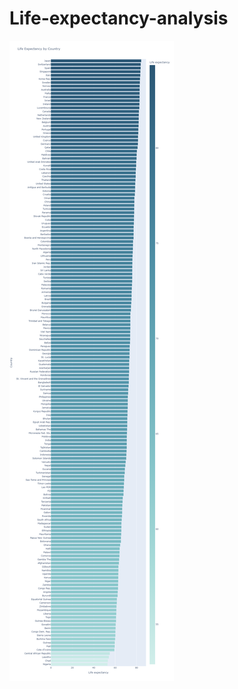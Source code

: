 # Life-expectancy-analysis
![](https://github.com/wahyudesu/Life-expectancy-analysis/blob/main/Image/life%20expectancy%20around%20country.png)

